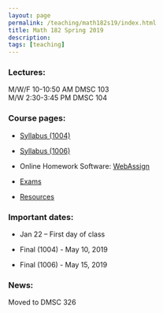 ```yaml
---
layout: page
permalink: /teaching/math182s19/index.html
title: Math 182 Spring 2019
description: 
tags: [teaching]
---
```


### Lectures: 

M/W/F 10-10:50 AM DMSC 103 <br />
M/W   2:30-3:45 PM DMSC 104

### Course pages:

* <a href="/assets/math182_1004_S19_syll.pdf">Syllabus (1004)</a>

* <a href="/assets/math182_1006_S19_syll.pdf">Syllabus (1006)</a>

* Online Homework Software: [WebAssign](https://www.webassign.net/)

* <a href="/math182/exams/index.html">Exams</a>

* <a href="/math182/resources/index.html">Resources</a>

### Important dates:

* Jan 22 – First day of class

* Final (1004) - May 10, 2019
 
* Final (1006) - May 15, 2019

### News:

Moved to DMSC 326














